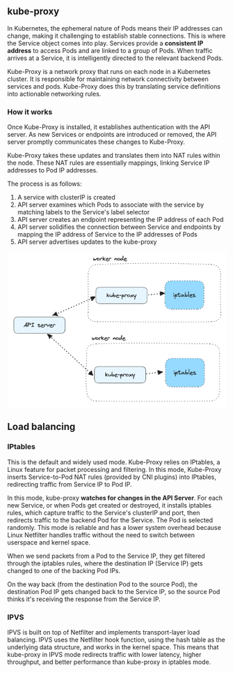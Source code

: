 ## kube-proxy

In Kubernetes, the ephemeral nature of Pods means their IP addresses can change, making it challenging to establish stable connections. This is where the Service object comes into play. Services provide a **consistent IP address** to access Pods and are linked to a group of Pods. When traffic arrives at a Service, it is intelligently directed to the relevant backend Pods.

Kube-Proxy is a network proxy that runs on each node in a Kubernetes cluster. It is responsible for maintaining network connectivity between services and pods. Kube-Proxy does this by translating service definitions into actionable networking rules.

### How it works

Once Kube-Proxy is installed, it establishes authentication with the API server. As new Services or endpoints are introduced or removed, the API server promptly communicates these changes to Kube-Proxy.

Kube-Proxy takes these updates and translates them into NAT rules within the node. These NAT rules are essentially mappings, linking Service IP addresses to Pod IP addresses.

The process is as follows:

1. A service with clusterIP is created
2. API server examines which Pods to associate with the service by matching labels to the Service's label selector
3. API server creates an endpoint representing the IP address of each Pod
4. API server solidifies the connection between Service and endpoints by mapping the IP address of Service to the IP addresses of Pods
5. API server advertises updates to the kube-proxy

<img src="../assets/kube-proxy.png">

## Load balancing

### IPtables

This is the default and widely used mode. Kube-Proxy relies on IPtables, a Linux feature for packet processing and filtering. In this mode, Kube-Proxy inserts Service-to-Pod NAT rules (provided by CNI plugins) into IPtables, redirecting traffic from Service IP to Pod IP.

In this mode, kube-proxy **watches for changes in the API Server**. For each new Service, or when Pods get created or destroyed, it installs iptables rules, which capture traffic to the Service's clusterIP and port, then redirects traffic to the backend Pod for the Service. The Pod is selected randomly. This mode is reliable and has a lower system overhead because Linux Netfilter handles traffic without the need to switch between userspace and kernel space.

When we send packets from a Pod to the Service IP, they get filtered through the iptables rules, where the destination IP (Service IP) gets changed to one of the backing Pod IPs.

On the way back (from the destination Pod to the source Pod), the destination Pod IP gets changed back to the Service IP, so the source Pod thinks it's receiving the response from the Service IP.

### IPVS

IPVS is built on top of Netfilter and implements transport-layer load balancing. IPVS uses the Netfilter hook function, using the hash table as the underlying data structure, and works in the kernel space. This means that kube-proxy in IPVS mode redirects traffic with lower latency, higher throughput, and better performance than kube-proxy in iptables mode.
